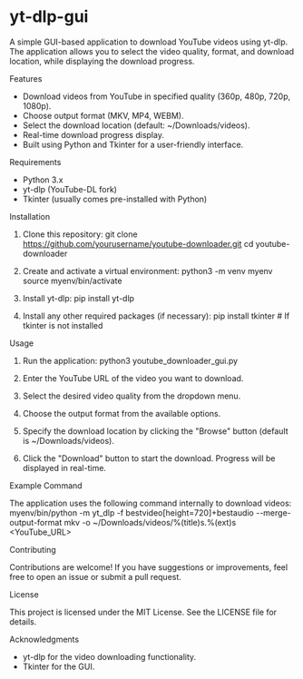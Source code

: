 # yt-dlp-gui

A simple GUI-based application to download YouTube videos using yt-dlp. The application allows you to select the video quality, format, and download location, while displaying the download progress.

Features

- Download videos from YouTube in specified quality (360p, 480p, 720p, 1080p).
- Choose output format (MKV, MP4, WEBM).
- Select the download location (default: ~/Downloads/videos).
- Real-time download progress display.
- Built using Python and Tkinter for a user-friendly interface.

Requirements

- Python 3.x
- yt-dlp (YouTube-DL fork)
- Tkinter (usually comes pre-installed with Python)

Installation

1. Clone this repository:
   git clone https://github.com/yourusername/youtube-downloader.git
   cd youtube-downloader

2. Create and activate a virtual environment:
   python3 -m venv myenv
   source myenv/bin/activate

3. Install yt-dlp:
   pip install yt-dlp

4. Install any other required packages (if necessary):
   pip install tkinter  # If tkinter is not installed

Usage

1. Run the application:
   python3 youtube_downloader_gui.py

2. Enter the YouTube URL of the video you want to download.

3. Select the desired video quality from the dropdown menu.

4. Choose the output format from the available options.

5. Specify the download location by clicking the "Browse" button (default is ~/Downloads/videos).

6. Click the "Download" button to start the download. Progress will be displayed in real-time.

Example Command

The application uses the following command internally to download videos:
myenv/bin/python -m yt_dlp -f bestvideo[height=720]+bestaudio --merge-output-format mkv -o ~/Downloads/videos/%(title)s.%(ext)s <YouTube_URL>

Contributing

Contributions are welcome! If you have suggestions or improvements, feel free to open an issue or submit a pull request.

License

This project is licensed under the MIT License. See the LICENSE file for details.

Acknowledgments

- yt-dlp for the video downloading functionality.
- Tkinter for the GUI.
